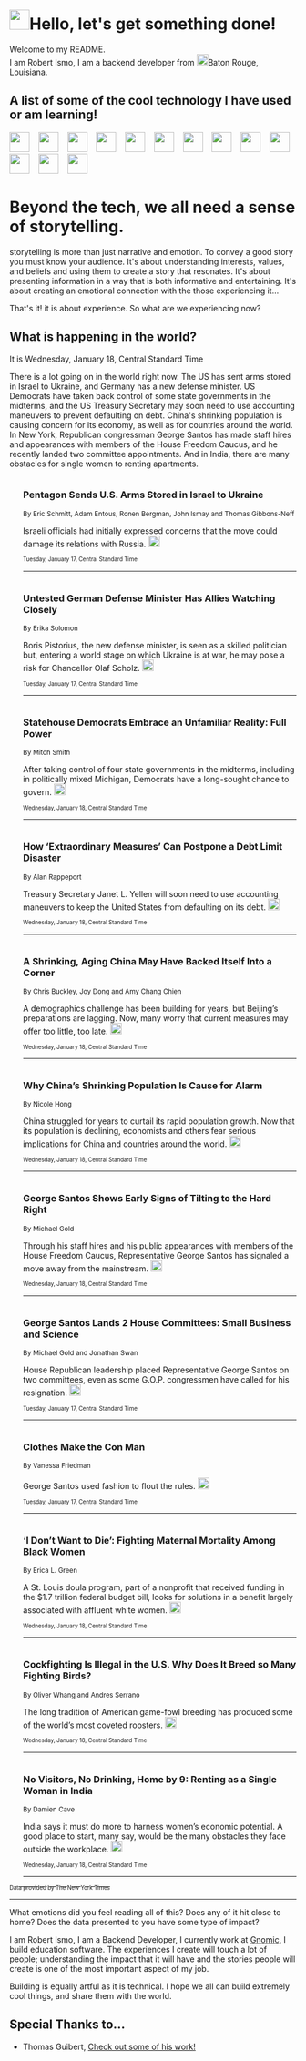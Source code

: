 <h1><img src="https://emojis.slackmojis.com/emojis/images/1643514375/3493/hot-coffee.gif?1643514375" width="35"/>Hello, let's get something done!</h1>

<p>Welcome to my README.<br/>
I am Robert Ismo, I am a backend developer from <img src="https://emojis.slackmojis.com/emojis/images/1638395689/50435/moulin_rouge.png?1638395689" width="20"/>Baton Rouge, Louisiana.</p>
<h2>A list of some of the cool technology I have used or am learning!</h2>
<p>
<img src="https://emojis.slackmojis.com/emojis/images/1643516091/21142/meow_bongotap.gif?1643516091" width="35" alt="">
<img src="https://img.shields.io/badge/Favorite%20Frontend%20Framework-SvelteKit-f83903" alt="">
<img src="https://img.shields.io/badge/Second%20Favorite-Vue-40b581" alt="">
<img src="https://img.shields.io/badge/Most%20Used%20Runtime-Nodejs-78b061" alt="">
<img src="https://emojis.slackmojis.com/emojis/images/1643517416/34482/fire.gif?1643517416" width="35" alt="">
<img src="https://img.shields.io/badge/Javascript%20But%20Better-Typescript-0078ca" alt="">
<img src="https://img.shields.io/badge/Favorite%20Language-Elixir-3e244d" alt="">
<img src="https://img.shields.io/badge/Containerize%20Everything-Docker-6ac9ef" alt="">
<img src="https://emojis.slackmojis.com/emojis/images/1643514596/5999/meow_party.gif?1643514596" width="35" alt="">
<img src="https://img.shields.io/badge/API%20Love%20Language-Graphql-de32a5" alt="">
<img src="https://img.shields.io/badge/Our%20Favorite%20Version%20Controller-Git-e94f33" alt="">
<img src="https://img.shields.io/badge/Favorite%20Database-Redis-d42d1d" alt="">
<img src="https://emojis.slackmojis.com/emojis/images/1643514559/5584/deployparrot.gif?1643514559" width="35" alt="">
<img src="https://img.shields.io/badge/Container%20Interstate-RabbitMQ-f66200" alt="">
<img src="https://img.shields.io/badge/Gotta%20Learn-Kubernetes-316adf" alt="">
<img src="https://img.shields.io/badge/Really%20Mature%20Now-WASM-654fef" alt="">
<img src="https://emojis.slackmojis.com/emojis/images/1666642497/61942/dance_vibe.gif?1666642497" width="35" alt="">
<img src="https://img.shields.io/badge/For%20My%20M1-ARM64-657d96" alt="">
<img src="https://img.shields.io/badge/Loving%20This%20So%20Much-TailwindCSS-17bcb5" alt="">
<img src="https://img.shields.io/badge/Cool%20Build%20Tool-Vite-f9cb24" alt="">
<img src="https://emojis.slackmojis.com/emojis/images/1669231376/62819/working-on-it.gif?1669231376" width="35" alt="">
<img src="https://img.shields.io/badge/Fun%20and%20Easy%20Database-MongoDB-5f8c49" alt="">
<img src="https://img.shields.io/badge/JS%20Life%20Support-NPM-c73737" alt="">
<img src="https://img.shields.io/badge/I%20Liked%20It-DynamoDB-0073b9" alt="">
<img src="https://emojis.slackmojis.com/emojis/images/1643514045/46/question.gif?1643514045" width="35" alt="">
<img src="https://img.shields.io/badge/cool-React-60d6f9" alt="">
<img src="https://img.shields.io/badge/Future%20Big%20Project-Lambda-f37e00" alt="">
<img src="https://img.shields.io/badge/NPM%20But%20Better-PNPM-f1aa07" alt="">
<img src="https://emojis.slackmojis.com/emojis/images/1643514943/9662/fbwow.gif?1643514943" width="35" alt="">
<img src="https://img.shields.io/badge/First%20Language-C-662079" alt="">
<img src="https://img.shields.io/badge/Where%20I%20Deploy%20Frontend-Vercel-000000" alt="">
<img src="https://img.shields.io/badge/Who%20Does%20not%20Want%20an%20App-Swift-f9492a" alt="">
<img src="https://emojis.slackmojis.com/emojis/images/1643514058/151/javascript.png?1643514058" width="35" alt="">
<img src="https://img.shields.io/badge/cool-Python-fbd542" alt="">
<img src="https://img.shields.io/badge/Favorite%20Something-Stripe-656cdc" alt="">
<img src="https://img.shields.io/badge/Of%20Course-HTML5-ed6327" alt="">
<img src="https://emojis.slackmojis.com/emojis/images/1660415405/60731/bomb.gif?1660415405" width="35" alt="">
<img src="https://img.shields.io/badge/hate-CSS-2964ec" alt="">
<img src="https://img.shields.io/badge/Learning-CircleCI-141215" alt="">
<img src="https://img.shields.io/badge/Learning-Rust-fbbb3b" alt="">
<img src="https://emojis.slackmojis.com/emojis/images/1660415397/60712/writing-hand.gif?1660415397" width="35" alt="">
<img src="https://img.shields.io/badge/Dev%20Browser%20of%20Choice-Firefox-cc4e26" alt="">
<img src="https://img.shields.io/badge/Recoverying%20From%20Windows-UNIX-1781e3" alt="">
<img src="https://img.shields.io/badge/LOVE-LogSeq-90c1c2" alt="">
<img src="https://emojis.slackmojis.com/emojis/images/1643514066/223/kirby.gif?1643514066" width="35" alt="">
<img src="https://img.shields.io/badge/Daily%20Driver-MacOS-e6e6e8" alt="">
<img src="https://img.shields.io/badge/Git%20Server-Github-000000" alt="">
<img src="https://img.shields.io/badge/enjoyable-EC2-f17428" alt="">
<img src="https://emojis.slackmojis.com/emojis/images/1643514239/2069/excited.gif?1643514239" width="35" alt="">
</p>
<h1>Beyond the tech, we all need a sense of storytelling.</h1>
<p>storytelling is more than just narrative and emotion. To convey a good story you must know your audience. It's about understanding interests, values, and beliefs and using them to create a story that resonates. It's about presenting information in a way that is both informative and entertaining. It's about creating an emotional connection with the those experiencing it...</p>
<p>That's it! it is about experience. So what are we experiencing now?</p>
<h2>What is happening in the world?</h2>
<p>It is Wednesday, January 18, Central Standard Time</p>
<p>
There is a lot going on in the world right now. The US has sent arms stored in Israel to Ukraine, and Germany has a new defense minister. US Democrats have taken back control of some state governments in the midterms, and the US Treasury Secretary may soon need to use accounting maneuvers to prevent defaulting on debt. China&#39;s shrinking population is causing concern for its economy, as well as for countries around the world. In New York, Republican congressman George Santos has made staff hires and appearances with members of the House Freedom Caucus, and he recently landed two committee appointments. And in India, there are many obstacles for single women to renting apartments.</p>
<ol>
<img src="https://img.shields.io/badge/-us-blue" alt="">
<h3>Pentagon Sends U.S. Arms Stored in Israel to Ukraine</h3>
<sub>By Eric Schmitt, Adam Entous, Ronen Bergman, John Ismay and Thomas Gibbons-Neff</sub>
<p>Israeli officials had initially expressed concerns that the move could damage its relations with Russia.  <a href="https://nyti.ms/3WoeBWa"><img src="https://developer.nytimes.com/files/poweredby_nytimes_30b.png?v=1583354208352" height="20"></a></p>
<sub><sub>Tuesday, January 17, Central Standard Time</sub></sub>
<hr/>
<img src="https://img.shields.io/badge/-world-blue" alt="">
<h3>Untested German Defense Minister Has Allies Watching Closely</h3>
<sub>By Erika Solomon</sub>
<p>Boris Pistorius, the new defense minister, is seen as a skilled politician but, entering a world stage on which Ukraine is at war, he may pose a risk for Chancellor Olaf Scholz.  <a href="https://nyti.ms/3iM9C3T"><img src="https://developer.nytimes.com/files/poweredby_nytimes_30b.png?v=1583354208352" height="20"></a></p>
<sub><sub>Tuesday, January 17, Central Standard Time</sub></sub>
<hr/>
<img src="https://img.shields.io/badge/-us-blue" alt="">
<h3>Statehouse Democrats Embrace an Unfamiliar Reality: Full Power</h3>
<sub>By Mitch Smith</sub>
<p>After taking control of four state governments in the midterms, including in politically mixed Michigan, Democrats have a long-sought chance to govern.  <a href="https://nyti.ms/3CU1CEE"><img src="https://developer.nytimes.com/files/poweredby_nytimes_30b.png?v=1583354208352" height="20"></a></p>
<sub><sub>Wednesday, January 18, Central Standard Time</sub></sub>
<hr/>
<img src="https://img.shields.io/badge/-business-blue" alt="">
<h3>How ‘Extraordinary Measures’ Can Postpone a Debt Limit Disaster</h3>
<sub>By Alan Rappeport</sub>
<p>Treasury Secretary Janet L. Yellen will soon need to use accounting maneuvers to keep the United States from defaulting on its debt.  <a href="https://nyti.ms/3CUYlFj"><img src="https://developer.nytimes.com/files/poweredby_nytimes_30b.png?v=1583354208352" height="20"></a></p>
<sub><sub>Wednesday, January 18, Central Standard Time</sub></sub>
<hr/>
<img src="https://img.shields.io/badge/-world-blue" alt="">
<h3>A Shrinking, Aging China May Have Backed Itself Into a Corner</h3>
<sub>By Chris Buckley, Joy Dong and Amy Chang Chien</sub>
<p>A demographics challenge has been building for years, but Beijing’s preparations are lagging. Now, many worry that current measures may offer too little, too late.  <a href="https://nyti.ms/3Hga0kJ"><img src="https://developer.nytimes.com/files/poweredby_nytimes_30b.png?v=1583354208352" height="20"></a></p>
<sub><sub>Wednesday, January 18, Central Standard Time</sub></sub>
<hr/>
<img src="https://img.shields.io/badge/-world-blue" alt="">
<h3>Why China’s Shrinking Population Is Cause for Alarm</h3>
<sub>By Nicole Hong</sub>
<p>China struggled for years to curtail its rapid population growth. Now that its population is declining, economists and others fear serious implications for China and countries around the world.  <a href="https://nyti.ms/3J56ryO"><img src="https://developer.nytimes.com/files/poweredby_nytimes_30b.png?v=1583354208352" height="20"></a></p>
<sub><sub>Wednesday, January 18, Central Standard Time</sub></sub>
<hr/>
<img src="https://img.shields.io/badge/-nyregion-blue" alt="">
<h3>George Santos Shows Early Signs of Tilting to the Hard Right</h3>
<sub>By Michael Gold</sub>
<p>Through his staff hires and his public appearances with members of the House Freedom Caucus, Representative George Santos has signaled a move away from the mainstream.  <a href="https://nyti.ms/3CSm60E"><img src="https://developer.nytimes.com/files/poweredby_nytimes_30b.png?v=1583354208352" height="20"></a></p>
<sub><sub>Wednesday, January 18, Central Standard Time</sub></sub>
<hr/>
<img src="https://img.shields.io/badge/-nyregion-blue" alt="">
<h3>George Santos Lands 2 House Committees: Small Business and Science</h3>
<sub>By Michael Gold and Jonathan Swan</sub>
<p>House Republican leadership placed Representative George Santos on two committees, even as some G.O.P. congressmen have called for his resignation.  <a href="https://nyti.ms/3ISz81V"><img src="https://developer.nytimes.com/files/poweredby_nytimes_30b.png?v=1583354208352" height="20"></a></p>
<sub><sub>Tuesday, January 17, Central Standard Time</sub></sub>
<hr/>
<img src="https://img.shields.io/badge/-style-blue" alt="">
<h3>Clothes Make the Con Man</h3>
<sub>By Vanessa Friedman</sub>
<p>George Santos used fashion to flout the rules.  <a href="https://nyti.ms/3WeE0l3"><img src="https://developer.nytimes.com/files/poweredby_nytimes_30b.png?v=1583354208352" height="20"></a></p>
<sub><sub>Tuesday, January 17, Central Standard Time</sub></sub>
<hr/>
<img src="https://img.shields.io/badge/-us-blue" alt="">
<h3>‘I Don’t Want to Die’: Fighting Maternal Mortality Among Black Women</h3>
<sub>By Erica L. Green</sub>
<p>A St. Louis doula program, part of a nonprofit that received funding in the $1.7 trillion federal budget bill, looks for solutions in a benefit largely associated with affluent white women.  <a href="https://nyti.ms/3Wi2zOc"><img src="https://developer.nytimes.com/files/poweredby_nytimes_30b.png?v=1583354208352" height="20"></a></p>
<sub><sub>Wednesday, January 18, Central Standard Time</sub></sub>
<hr/>
<img src="https://img.shields.io/badge/-magazine-blue" alt="">
<h3>Cockfighting Is Illegal in the U.S. Why Does It Breed so Many Fighting Birds?</h3>
<sub>By Oliver Whang and Andres Serrano</sub>
<p>The long tradition of American game-fowl breeding has produced some of the world’s most coveted roosters.  <a href="https://nyti.ms/3Hg40bH"><img src="https://developer.nytimes.com/files/poweredby_nytimes_30b.png?v=1583354208352" height="20"></a></p>
<sub><sub>Wednesday, January 18, Central Standard Time</sub></sub>
<hr/>
<img src="https://img.shields.io/badge/-world-blue" alt="">
<h3>No Visitors, No Drinking, Home by 9: Renting as a Single Woman in India</h3>
<sub>By Damien Cave</sub>
<p>India says it must do more to harness women’s economic potential. A good place to start, many say, would be the many obstacles they face outside the workplace.  <a href="https://nyti.ms/3HaFvMO"><img src="https://developer.nytimes.com/files/poweredby_nytimes_30b.png?v=1583354208352" height="20"></a></p>
<sub><sub>Wednesday, January 18, Central Standard Time</sub></sub>
<hr/>
</ol>
<a href="https://developer.nytimes.com"><sub><sub>Data provided by The New York Times</sub></sub></a>
<hr/>
<p>What emotions did you feel reading all of this? Does any of it hit close to home? Does the data presented to you have some type of impact?</p>
<p>I am Robert Ismo, I am a Backend Developer, I currently work at <a href="https://gnomic.education/">Gnomic</a>, I build education software. The experiences I create will touch a lot of people; understanding the impact that it will have and the stories people will create is one of the most important aspect of my job.</p>
<p>Building is equally artful as it is technical. I hope we all can build extremely cool things, and share them with the world.</p>
<h2>Special Thanks to...</h2>
<ul>
<li>Thomas Guibert, <a href="https://github.com/thmsgbrt/thmsgbrt">Check out some of his work!</a></li>
</ul>